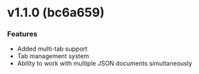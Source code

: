 # v1.1.0 (bc6a659)

### Features
- Added multi-tab support
- Tab management system
- Ability to work with multiple JSON documents simultaneously